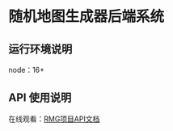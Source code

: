 # 随机地图生成器后端系统

## 运行环境说明

node：16+

## API 使用说明

在线观看：[RMG项目API文档](https://console-docs.apipost.cn/preview/31424c02a65e3e25/3e35ada03a86ee05)
